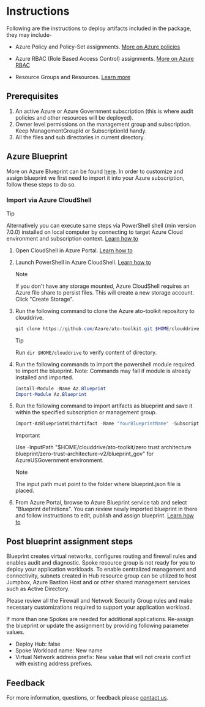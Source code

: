 # Instructions

Following are the instructions to deploy artifacts included in the package, they may include-

* Azure Policy and Policy-Set assignments. [More on Azure policies](https://docs.microsoft.com/en-us/azure/governance/policy/overview)

* Azure RBAC (Role Based Access Control) assignments. [More on Azure RBAC](https://docs.microsoft.com/en-us/azure/role-based-access-control/overview)

* Resource Groups and Resources. [Learn more](https://docs.microsoft.com/en-us/azure/azure-resource-manager/management/overview#terminology)

## Prerequisites

1. An active Azure or Azure Government subscription (this is where audit policies and other resources will be deployed).
2. Owner level permissions on the management group and subscription. Keep ManagementGroupId or SubscriptionId handy.
3. All the files and sub directories in current directory.

## Azure Blueprint

More on Azure Blueprint can be found [here](https://docs.microsoft.com/en-us/azure/governance/blueprints/concepts/lifecycle). In order to customize and assign blueprint we first need to import it into your Azure subscription, follow these steps to do so.

### Import via Azure CloudShell

> [!TIP]
> Alternatively you can execute same steps via PowerShell shell (min version 7.0.0) installed on local computer by connecting to target Azure Cloud environment and subscription context. [Learn how to](https://docs.microsoft.com/en-us/powershell/azure/install-az-ps?view=azps-3.6.1)

1. Open CloudShell in Azure Portal. [Learn how to](https://docs.microsoft.com/en-us/azure/cloud-shell/overview)

2. Launch PowerShell in Azure CloudShell. [Learn how to](https://docs.microsoft.com/en-us/azure/cloud-shell/overview#choice-of-preferred-shell-experience)
    > [!NOTE]
    > If you don't have any storage mounted, Azure CloudShell requires an Azure file share to persist files. This will create a new storage account. Click "Create Storage".

3. Run the following command to clone the Azure ato-toolkit repository to clouddrive.
    ```powershell
    git clone https://github.com/Azure/ato-toolkit.git $HOME/clouddrive/ato-toolkit
    ```

    > [!TIP]
    > Run `dir $HOME/clouddrive` to verify content of directory.

4. Run the following commands to import the powershell module required to import the blueprint. Note: Commands may fail if module is already installed and imported.
    ```powershell
    Install-Module -Name Az.Blueprint
	Import-Module Az.Blueprint
    ```

5. Run the following command to import artifacts as blueprint and save it within the specified subscription or management group.
    ```powershell
    Import-AzBlueprintWithArtifact -Name "YourBlueprintName" -SubscriptionId "00000000-1111-0000-1111-000000000000" -InputPath "$HOME/clouddrive/ato-toolkit/zero trust architecture blueprint/zero-trust-architecture-v2/blueprint"
    ```

    > [!IMPORTANT]
    > Use -InputPath "$HOME/clouddrive/ato-toolkit/zero trust architecture blueprint/zero-trust-architecture-v2/blueprint_gov" for AzureUSGovernment environment.

    > [!NOTE]
    > The input path must point to the folder where blueprint.json file is placed.

6. From Azure Portal, browse to Azure Blueprint service tab and select "Blueprint definitions". You can review newly imported blueprint in there and follow instructions to edit, publish and assign blueprint. [Learn how to](https://docs.microsoft.com/en-us/azure/governance/blueprints/create-blueprint-portal#edit-a-blueprint)

## Post blueprint assignment steps

Blueprint creates virtual networks, configures routing and firewall rules and enables audit and diagnostic. Spoke resource group is not ready for you to deploy your application workloads. To enable centralized management and connectivity, subnets created in Hub resource group can be utilized to host Jumpbox, Azure Bastion Host and or other shared management services such as Active Directory.

Please review all the Firewall and Network Security Group rules and make necessary customizations required to support your application workload.

If more than one Spokes are needed for additional applications. Re-assign the blueprint or update the assignment by providing following parameter values. 

* Deploy Hub: false
* Spoke Workload name: New name
* Virtual Network address prefix: New value that will not create conflict with existing address prefixes.

## Feedback

For more information, questions, or feedback please [contact us](https://aka.ms/zerotrust-blueprint-feedback).
